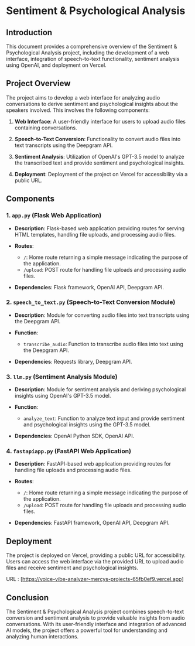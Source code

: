 # Sentiment & Psychological Analysis

## Introduction

This document provides a comprehensive overview of the Sentiment & Psychological Analysis project, including the development of a web interface, integration of speech-to-text functionality, sentiment analysis using OpenAI, and deployment on Vercel.

## Project Overview

The project aims to develop a web interface for analyzing audio conversations to derive sentiment and psychological insights about the speakers involved. This involves the following components:

1. **Web Interface**: A user-friendly interface for users to upload audio files containing conversations.

2. **Speech-to-Text Conversion**: Functionality to convert audio files into text transcripts using the Deepgram API.

3. **Sentiment Analysis**: Utilization of OpenAI's GPT-3.5 model to analyze the transcribed text and provide sentiment and psychological insights.

4. **Deployment**: Deployment of the project on Vercel for accessibility via a public URL.

## Components

### 1. `app.py` (Flask Web Application)

- **Description**: Flask-based web application providing routes for serving HTML templates, handling file uploads, and processing audio files.
  
- **Routes**:
  - `/`: Home route returning a simple message indicating the purpose of the application.
  - `/upload`: POST route for handling file uploads and processing audio files.
  
- **Dependencies**: Flask framework, OpenAI API, Deepgram API.

### 2. `speech_to_text.py` (Speech-to-Text Conversion Module)

- **Description**: Module for converting audio files into text transcripts using the Deepgram API.
  
- **Function**:
  - `transcribe_audio`: Function to transcribe audio files into text using the Deepgram API.

- **Dependencies**: Requests library, Deepgram API.

### 3. `llm.py` (Sentiment Analysis Module)

- **Description**: Module for sentiment analysis and deriving psychological insights using OpenAI's GPT-3.5 model.
  
- **Function**:
  - `analyze_text`: Function to analyze text input and provide sentiment and psychological insights using the GPT-3.5 model.

- **Dependencies**: OpenAI Python SDK, OpenAI API.

### 4. `fastapiapp.py` (FastAPI Web Application)

- **Description**: FastAPI-based web application providing routes for handling file uploads and processing audio files.
  
- **Routes**:
  - `/`: Home route returning a simple message indicating the purpose of the application.
  - `/upload`: POST route for handling file uploads and processing audio files.
  
- **Dependencies**: FastAPI framework, OpenAI API, Deepgram API.

## Deployment

The project is deployed on Vercel, providing a public URL for accessibility. Users can access the web interface via the provided URL to upload audio files and receive sentiment and psychological insights.

URL : [https://voice-vibe-analyzer-mercys-projects-65fb0ef9.vercel.app]

## Conclusion

The Sentiment & Psychological Analysis project combines speech-to-text conversion and sentiment analysis to provide valuable insights from audio conversations. With its user-friendly interface and integration of advanced AI models, the project offers a powerful tool for understanding and analyzing human interactions.
